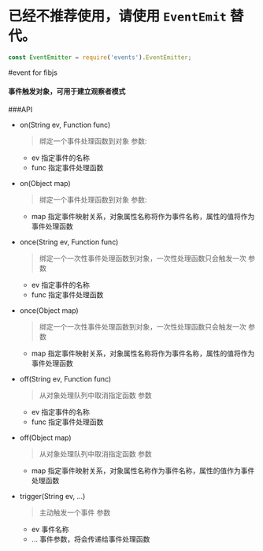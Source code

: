# 已经不推荐使用，请使用 `EventEmit` 替代。

```js
const EventEmitter = require('events').EventEmitter;
```

#event for fibjs

#### **事件触发对象，可用于建立观察者模式**

###API

- on(String ev, Function func) 
    >绑定一个事件处理函数到对象
    参数:
    - ev	指定事件的名称
    - func	指定事件处理函数

- on(Object map)
    >绑定一个事件处理函数到对象
    参数:
    - map	指定事件映射关系，对象属性名称将作为事件名称，属性的值将作为事件处理函数

- once(String ev, Function func)
    >绑定一个一次性事件处理函数到对象，一次性处理函数只会触发一次
    参数
    - ev	指定事件的名称
    - func	指定事件处理函数

- once(Object map)
    >绑定一个一次性事件处理函数到对象，一次性处理函数只会触发一次
    参数
    - map	指定事件映射关系，对象属性名称将作为事件名称，属性的值将作为事件处理函数

- off(String ev, Function func)		
    >从对象处理队列中取消指定函数
    参数
    - ev	指定事件的名称
    - func	指定事件处理函数

- off(Object map)
    >从对象处理队列中取消指定函数
    参数
    - map	指定事件映射关系，对象属性名称作为事件名称，属性的值作为事件处理函数

- trigger(String ev, ...)		
    >主动触发一个事件
    参数
    - ev	事件名称
    - ...	事件参数，将会传递给事件处理函数
